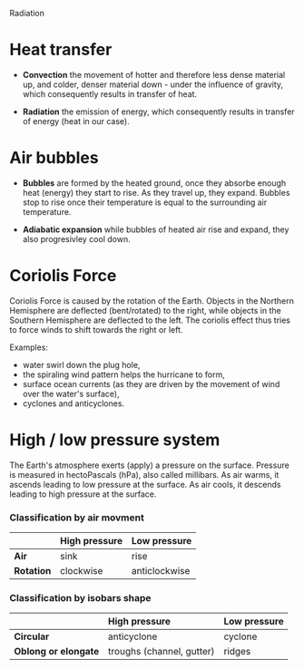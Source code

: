 Radiation

# Heat transfer

- **Convection** the movement of hotter and therefore less dense material up, and colder, denser material down - under the 
influence of gravity, which consequently results in transfer of heat.

- **Radiation** the emission of energy, which consequently results in transfer of energy (heat in our case).


# Air bubbles 

- **Bubbles** are formed by the heated ground, once they absorbe enough heat (energy) they start to rise. As they travel up, they expand.
Bubbles stop to rise once their temperature is equal to the surrounding air temperature.

- **Adiabatic expansion** while bubbles of heated air rise and expand, they also progresivley cool down.


# Coriolis Force

Coriolis Force is caused by the rotation of the Earth. Objects in the Northern Hemisphere are deflected (bent/rotated) to the right, while objects in the Southern Hemisphere are deflected to the left. The coriolis effect thus tries to force winds to shift towards the right or left.

Examples:
- water swirl down the plug hole,
- the spiraling wind pattern helps the hurricane to form,
- surface ocean currents (as they are driven by the movement of wind over the water's surface),
- cyclones and anticyclones.


# High / low pressure system

The Earth's atmosphere exerts (apply) a pressure on the surface. Pressure is measured in hectoPascals (hPa), also called millibars. As air warms, it ascends leading to low pressure at the surface. As air cools, it descends leading to high pressure at the surface.

### Classification by air movment

|         | High pressure | Low pressure |
| ------------- |:------------- |:------------ |
| **Air**           | sink  | rise    |
| **Rotation**      | clockwise   | anticlockwise |

### Classification by isobars shape

|                        | High pressure | Low pressure |
| ---------------------- |:------------- |:------------ |
| **Circular**           | anticyclone   | cyclone       |
| **Oblong or elongate** | troughs (channel, gutter) | ridges |

